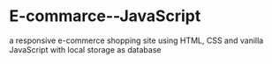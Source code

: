 # E-commarce--JavaScript
a responsive e-commerce shopping site using HTML, CSS and vanilla JavaScript with local storage as database
